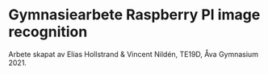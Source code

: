 # Gymnasiearbete Raspberry PI image recognition

Arbete skapat av Elias Hollstrand & Vincent Nildén, TE19D, Åva Gymnasium 2021.
